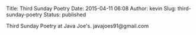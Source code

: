 Title: Third Sunday Poetry
Date: 2015-04-11 06:08
Author: kevin
Slug: third-sunday-poetry
Status: published

Third Sunday Poetry at Java Joe's. javajoes91\@gmail.com
